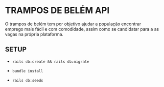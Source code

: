 # TRAMPOS DE BELÉM API

O trampos de belém tem por objetivo ajudar a população encontrar emprego mais fácil e com comodidade, assim como se candidatar para a as vagas na própria plataforma.

## SETUP

* `rails db:create && rails db:migrate`

* `bundle install`

* `rails db:seeds`
